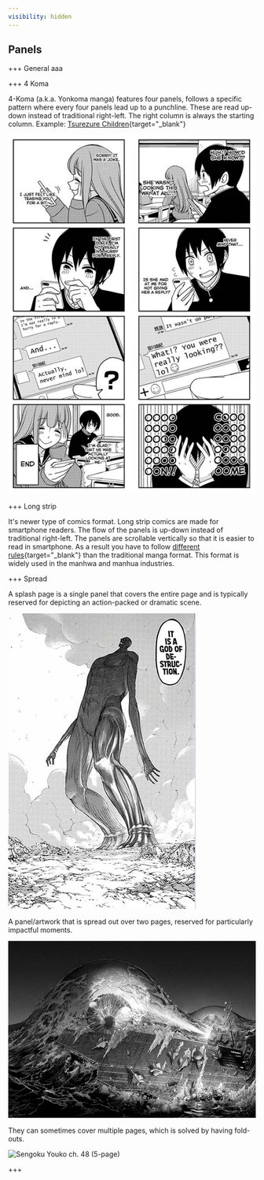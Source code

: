 ```yaml
---
visibility: hidden
---
```


## Panels

+++ General
aaa

+++ 4 Koma

4-Koma (a.k.a. Yonkoma manga) features four panels, follows a specific pattern where every four panels lead up to a punchline. These are read up-down instead of traditional right-left. The right column is always the starting column. Example: [Tsurezure Children](https://mangadex.org/title/a840d47c-4080-4783-9c42-af8100e48079/tsurezure-children){target="_blank"}

![Tsurezure Children ch. 20](/static/glossary/manga/4koma.jpg)

+++ Long strip

It's newer type of comics format. Long strip comics are made for smartphone readers. The flow of the panels is up-down instead of traditional right-left. The panels are scrollable vertically so that it is easier to read in smartphone. As a result you have to follow [different rules](https://www.webtoons.com/en/tiptoon/lozolz/webtoon-editing-tips/viewer?title_no=1268&episode_no=24){target="_blank"} than the traditional manga format. This format is widely used in the manhwa and manhua industries.


+++ Spread

A splash page is a single panel that covers the entire page and is typically reserved for depicting an action-packed or dramatic scene.

![Attack on Titan ch. 95 (single page)](/static/glossary/manga/singlepage.jpg)

A panel/artwork that is spread out over two pages, reserved for particularly impactful moments.

![One Punch-Man ch. 155 (2-page)](/static/glossary/manga/twopage.jpeg)

They can sometimes cover multiple pages, which is solved by having fold-outs.

![Sengoku Youko ch. 48 (5-page)](https://i.imgur.com/EL32U55.jpg)

+++